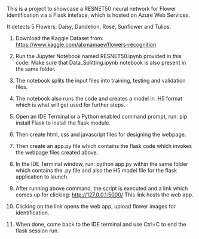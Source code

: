 This is a project to showcase a RESNET50 neural network for Flower identification via a Flask inteface, which is hosted on Azure Web Services.

It detects 5 Flowers: Daisy, Dandelion, Rose, Sunflower and Tulips.

1. Download the Kaggle Dataset from: https://www.kaggle.com/alxmamaev/flowers-recognition

2. Run the Jupyter Notebook named RESNET50.ipynb provided in this code. Make sure that Data_Splitting.ipynb notebook is also present in the same folder.

3. The notebook splits the input files into training, testing and validation files.

4. The notebook also runs the code and creates a model in .H5 format which is what will get used for further steps.

5. Open an IDE Terminal or a Python enabled command prompt, run: pip install Flask to install the flask module.

6. Then create html, css and javascript files for designing the webpage.

7. Then create an app.py file which contains the flask code which invokes the webpage files created above.

8. In the IDE Terminal window, run: python app.py within the same folder which contains the .py file and also the H5 model file for the flask application to launch.

9. After running above command, the script is executed and a link which comes up for clicking: http://127.0.0.1:5000/ This link hosts the web app.

10. Clicking on the link opens the web app, upload flower images for identification.

11. When done, come back to the IDE terminal and use Ctrl+C to end the flask session run.
